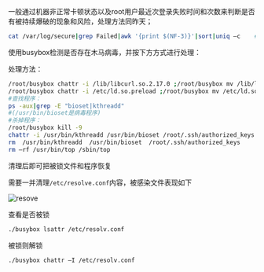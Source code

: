 一般通过机器非正常卡顿状态以及root用户最近次登录失败时间和次数来判断是否有被持续爆破的现象和风险，处理方法同昨天；

```bash
cat /var/log/secure|grep Failed|awk '{print $(NF-3)}'|sort|uniq –c    #查看有没有爆破记录
```

使用busybox检测是否存在木马病毒，并按下方方式进行处理：

处理方法：
```bash
/root/busybox chattr -i /lib/libcurl.so.2.17.0 ;/root/busybox mv /lib/libcurl.so.2.17.0 /tmp/libcurl.so.2.17.0.old
/root/busybox chattr -i /etc/ld.so.preload ;/root/busybox mv /etc/ld.so.preload /tmp/a.txt
#查找程序：
ps -aux|grep -E "bioset|kthreadd"                     
#(/usr/bin/bioset是病毒程序)
#杀掉程序：
/root/busybox kill -9 
chattr -i /usr/bin/kthreadd /usr/bin/bioset /root/.ssh/authorized_keys
rm  /usr/bin/kthreadd  /usr/bin/bioset  /root/.ssh/authorized_keys
rm –rf /usr/bin/top /sbin/top
```
清理后即可把被锁文件和程序恢复

需要一并清理`/etc/resolve.conf`内容，被感染文件表现如下

![resove](/img/work32-01.png)

查看是否被锁
```bash
./busybox lsattr /etc/resolv.conf
```
被锁则解锁
```bash
./busybox chattr –I /etc/resolv.conf
```


